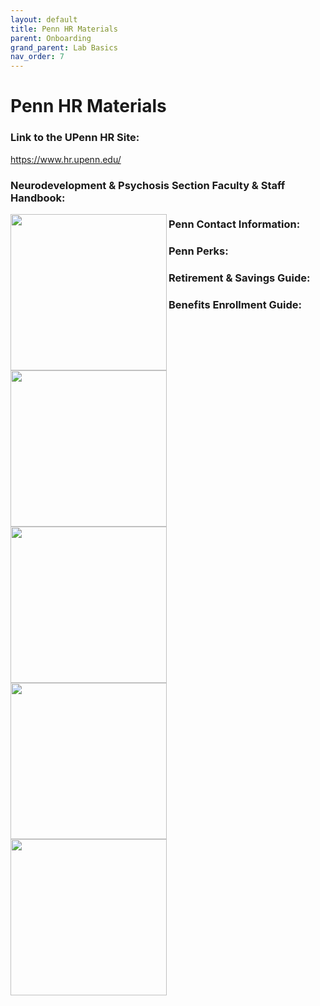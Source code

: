 ```yaml
---
layout: default
title: Penn HR Materials
parent: Onboarding
grand_parent: Lab Basics
nav_order: 7
---
```


# Penn HR Materials


### Link to the UPenn HR Site:
https://www.hr.upenn.edu/

### Neurodevelopment & Psychosis Section Faculty & Staff Handbook: 
<img align="left" width="250" src="../../assets/pdfs/staff_handbook_v1.0.pdf">

### Penn Contact Information:
<img align="left" width="250" src="../../assets/pdfs/contact_info.pdf">

### Penn Perks:
<img align="left" width="250" src="../../assets/pdfs/penn_perks.pdf">

### Retirement & Savings Guide:
<img align="left" width="250" src="../../assets/pdfs/retirement_savings.pdf">

### Benefits Enrollment Guide:
<img align="left" width="250" src="../../assets/pdfs/benefits_enrollment.pdf">